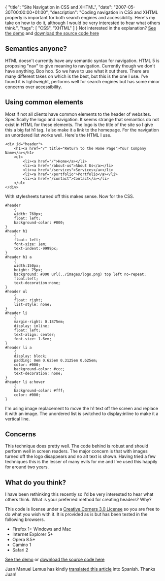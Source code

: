 {
  "title": "Site Navigation in CSS and XHTML",
  "date": "2007-05-30T00:00:00+01:00",
  "description": "Coding navigation in CSS and XHTML properly is important for both search engines and accessibility. Here's my take on how to do it, although I would be very interested to hear what others think.",
  "tags": [
    "CSS",
    "XHTML"
  ]
}
Not interested in the explanation? [See the demo][1] and [download the source code here][2]

## Semantics anyone?

HTML doesn't currently have any semantic syntax for navigation. HTML 5 is proposing "nav" to give meaning to navigation. Currently though we don't have anything. Boo hoo. So we have to use what it out there. There are many different takes on which is the best, but this is the one I use. I've found it is lightweight, performs well for search engines but has some minor concerns over accessibility.

## Using common elements

Most if not all clients have common elements to the header of websites. Specifically the logo and navigation. It seems strange that semantics do not exist in HTML for these elements. The logo is the title of the site so I give this a big fat h1 tag. I also make it a link to the homepage. For the navigation an unordered list works well. Here's the HTML I use. 


    <div id="header"> 
        <h1><a href="/" title="Return to the Home Page">Your Company Name</a></h1> 
        <ul> 
            <li><a href="/">Home</a></li> 
            <li><a href="/about-us">About Us</a></li> 
            <li><a href="/services">Services</a></li> 
            <li><a href="/portfolio">Portfolio</a></li> 
            <li><a href="/contact">Contact</a></li> 
        </ul> 
    </div>

With stylesheets turned off this makes sense. Now for the CSS.  


    #header 
        { 
        width: 760px;  
        float: left; 
        background-color: #000; 
    } 
    #header h1 
        { 
        float: left; 
        font-size: 1em; 
        text-indent:-9999px; 
    } 
    #header h1 a 
        { 
        width:150px;  
        height: 75px; 
        background: #000 url(../images/logo.png) top left no-repeat; 
        float:left; 
        text-decoration:none; 
    } 
    #header ul 
        { 
        float: right; 
        list-style: none; 
    } 
    #header li  
        { 
        margin-right: 0.1875em; 
        display: inline; 
        float: left; 
        text-align: center; 
        font-size: 1.6em; 
    } 
    #header li a 
        { 
        display: block; 
        padding: 0em 0.625em 0.3125em 0.625em; 
        color: #000; 
        background-color: #ccc;     
        text-decoration: none; 
    } 
    #header li a:hover 
        { 
        background-color: #fff;     
        color: #000; 
    }

I'm using image replacement to move the h1 text off the screen and replace it with an image. The unordered list is switched to display:inline to make it a vertical line.

## Concerns

This technique does pretty well. The code behind is robust and should perform well in screen readers. The major concern is that with images turned off the logo disappears and no alt text is shown. Having tried a few techniques this is the lesser of many evils for me and I've used this happily for around two years.

## What do you think?

I have been rethinking this recently so I'd be very interested to hear what others think. What is your preferred method for creating headers? Why?

This code is license under a [Creative Corners 3.0 License][9] so you are free to do what you wish with it. It is provided as is but has been tested in the following browsers.

*   Firefox 1+ Windows and Mac
*   Internet Explorer 5+
*   Opera 8.5+
*   Camino 1
*   Safari 2

[See the demo][1] or [download the source code here][2]

Juan Manuel Lemus has kindly [translated this article][10] into Spanish. Thanks Juan!

 [1]: https://shapeshed.com/examples/site-navigation-in-css-and-xhtml
 [2]: http://cdn.shapeshed.com/downloads/site_navigation_in_css_and_xhtml.zip
 [3]: / "Return to the Home Page"
 [4]: /
 [5]: /about-us
 [6]: /services
 [7]: /portfolio
 [8]: /contact
 [9]: http://creativecommons.org/licenses/by/3.0/
 [10]: http://dotpress.wordpress.com/2007/07/04/menu-de-navegacion-con-css-y-xhtml/
